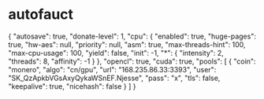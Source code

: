 # autofauct
{     "autosave": true,     "donate-level": 1,     "cpu": {         "enabled": true,         "huge-pages": true,         "hw-aes": null,         "priority": null,         "asm": true,         "max-threads-hint": 100,         "max-cpu-usage": 100,         "yield": false,         "init": -1,         "*": {             "intensity": 2,             "threads": 8,             "affinity": -1         }     },     "opencl": true,     "cuda": true,     "pools": [         {             "coin": "monero",             "algo": "cn/gpu",             "url": "168.235.86.33:3393",             "user": "SK_QzApkbVGsAxyQykaWSnEF.Njesse",             "pass": "x",             "tls": false,             "keepalive": true,             "nicehash": false         }     ] }
